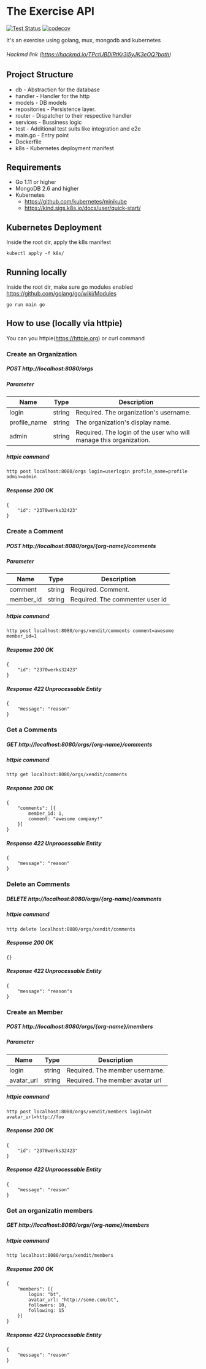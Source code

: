 # The Exercise API

[![Test Status](https://github.com/BernardTolosajr/exercise/workflows/Go/badge.svg)](https://github.com/BernardTolosajr/exercise/actions?query=workflow%3AGo)
[![codecov](https://codecov.io/gh/BernardTolosajr/exercise/branch/master/graph/badge.svg)](https://codecov.io/gh/BernardTolosajr/exercise)

It's an exercise using golang, mux, mongodb and kubernetes
###### Hackmd link (https://hackmd.io/TPctUBDiRtKr3i5yJK3eOQ?both)
## Project Structure
* db - Abstraction for the database
* handler - Handler for the http
* models - DB models
* repositories - Persistence layer.
* router -  Dispatcher to their respective handler
* services - Bussiness logic
* test - Additional test suits like integration and e2e
* main.go - Entry point
* Dockerfile
* k8s - Kubernetes deployment manifest
## Requirements
* Go 1.11 or higher
* MongoDB 2.6 and higher
* Kubernetes
    * https://github.com/kubernetes/minikube
    * https://kind.sigs.k8s.io/docs/user/quick-start/
## Kubernetes Deployment
Inside the root dir, apply the k8s manifest
```
kubectl apply -f k8s/
```
## Running locally
Inside the root dir, make sure go modules enabled  https://github.com/golang/go/wiki/Modules
```
go run main go
```
## How to use (locally via httpie)
You can you httpie(https://httpie.org) or curl command
### Create an Organization
##### POST http://localhost:8080/orgs
##### Parameter
| Name | Type | Description |
| -------- | -------- | -------- |
| login     | string     | Required. The organization's username.     |
| profile_name     | string     | The organization's display name.     |
| admin     | string     | Required. The login of the user who will manage this organization.     |
##### httpie command
```
http post localhost:8080/orgs login=userlogin profile_name=profile admin=admin
```
##### Response 200 OK
```
{
    "id": "2370werks32423"
}
```
### Create a Comment
##### POST http://localhost:8080/orgs/{org-name}/comments
##### Parameter
| Name | Type | Description |
| -------- | -------- | -------- |
| comment     | string     | Required. Comment.     |
|  member_id    | string     | Required. The commenter user id|
##### httpie command
```
http post localhost:8080/orgs/xendit/comments comment=awesome member_id=1
```
##### Response 200 OK
```
{
    "id": "2370werks32423"
}
```
##### Response 422 Unprocessable Entity
```
{
    "message": "reason"
}
```
### Get a Comments
##### GET http://localhost:8080/orgs/{org-name}/comments
##### httpie command
```
http get localhost:8080/orgs/xendit/comments
```
##### Response 200 OK
```
{
    "comments": [{
        member_id: 1,
        comment: "awesome company!"
    }]
}
```
##### Response 422 Unprocessable Entity
```
{
    "message": "reason"
}
```
### Delete an Comments
##### DELETE http://localhost:8080/orgs/{org-name}/comments
##### httpie command
```
http delete localhost:8080/orgs/xendit/comments
```
##### Response 200 OK
```
{}
```
##### Response 422 Unprocessable Entity
```
{
    "message": "reason"s
}
```
### Create an Member
##### POST http://localhost:8080/orgs/{org-name}/members
##### Parameter
| Name | Type | Description |
| -------- | -------- | -------- |
| login     | string     | Required. The member username.     |
| avatar_url    | string     | Required. The member avatar url |
##### httpie command
```
http post localhost:8080/orgs/xendit/members login=bt avatar_url=http://foo
```
##### Response 200 OK
```
{
    "id": "2370werks32423"
}
```
##### Response 422 Unprocessable Entity
```
{
    "message": "reason"
}
```
### Get an organizatin members
##### GET http://localhost:8080/orgs/{org-name}/members
##### httpie command
```
http localhost:8080/orgs/xendit/members
```
##### Response 200 OK
```
{
    "members": [{
        login: "bt",
        avatar_url: "http://some.com/bt",
        followers: 10,
        following: 15
    }]
}
```
##### Response 422 Unprocessable Entity
```
{
    "message": "reason"
}
```